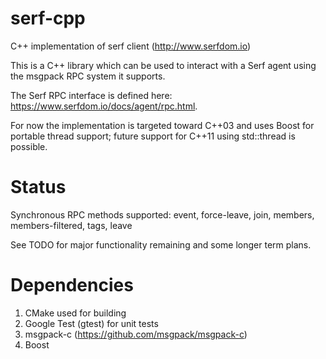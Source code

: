 # serf-cpp
C++ implementation of serf client (http://www.serfdom.io)

This is a C++ library which can be used to interact with a Serf agent
using the msgpack RPC system it supports.

The Serf RPC interface is defined here:
https://www.serfdom.io/docs/agent/rpc.html.

For now the implementation is targeted toward C++03 and uses Boost for
portable thread support; future support for C++11 using std::thread is
possible.

# Status
Synchronous RPC methods supported: event, force-leave, join, members,
members-filtered, tags, leave

See TODO for major functionality remaining and some longer term plans.

# Dependencies

1. CMake used for building
2. Google Test (gtest) for unit tests
3. msgpack-c (https://github.com/msgpack/msgpack-c)
4. Boost

